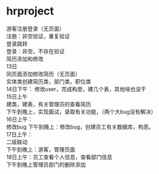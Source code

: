 # hrproject
游客注册登录（无页面）
<br>
注册：非空验证，重复验证<br>
登录跳转<br>
登录：非空，不存在验证<br>
简历添加和修改
<br>
13日<br>
同页面添加修改简历（无页面）<br>
实体类创建简历类，部门类，职位类<br>
14日下午：
修改user，完成构思，建几个表，其他啥也没干<br>
15日上午<br>
建类，建表，有关管理员的查看简历<br>
下午到晚上，实现面试，录取有关功能，（两个大bug没有解决）<br>
16日上午：<br>
修改bug<br1>
下午到晚上：修改bug，创建员工有关数据库，构思。<br>
17日上午：<br>
二级联动<br>
下午到晚上：游客，管理页面<br>
18日上午：员工查看个人信息，查看部门信息<br>
下午到晚上管理员部门的删除添加<br>
  
